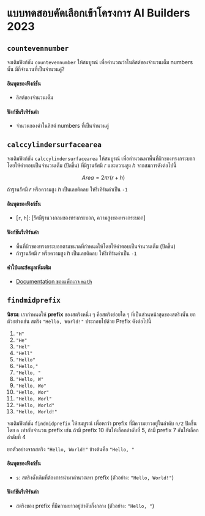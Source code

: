 # แบบทดสอบคัดเลือกเข้าโครงการ AI Builders 2023

## `countevennumber`
จงเติมฟังก์ชัน `countevennumber` ให้สมบูรณ์ เพื่อคำนวณว่าในลิสต์ของจำนวนเต็ม numbers นั้น มีกี่จำนวนที่เป็นจำนวนคู่?

#### อินพุตของฟังก์ชัน
* ลิสต์ของจำนวนเต็ม

#### ฟังก์ชันรีเทิร์นค่า
* จำนวนของค่าในลิสต์ numbers ที่เป็นจำนวนคู่

## `calccylindersurfacearea`

จงเติมฟังก์ชัน `calccylindersurfacearea` ให้สมบูรณ์ เพื่อคำนวณหาพื้นที่ผิวของทรงกระบอกโดยให้คำตอบเป็นจำนวนเต็ม (ปัดขึ้น)
ที่มีฐานรัศมี $r$ และความสูง $h$ จากสมการดังต่อไปนี้

$$ \mathit{Area} = 2 \pi r (r + h)$$

ถ้าฐานรัศมี $r$ หรือความสูง $h$ เป็นเลขติดลบ ให้รีเทิร์นค่าเป็น `-1`

#### อินพุตของฟังก์ชัน

- [`r`, `h`]: [รัศมีฐานวงกลมของทรงกระบอก, ความสูงของทรงกระบอก]

#### ฟังก์ชันรีเทิร์นค่า

- พื้นที่ผิวของทรงกระบอกตามขนาดที่กำหนดให้โดยให้คำตอบเป็นจำนวนเต็ม (ปัดขึ้น)
- ถ้าฐานรัศมี $r$ หรือความสูง $h$ เป็นเลขติดลบ ให้รีเทิร์นค่าเป็น `-1`

#### คำใบ้และข้อมูลเพิ่มเติม

- [Documentation ของแพ็กเกจ `math`](https://docs.python.org/3.7/library/math.html)

## `findmidprefix`

**นิยาม:** เรากำหนดให้ **prefix** ของสตริงหนึ่ง ๆ คือสตริงย่อยใด ๆ ที่เป็นส่วนหน้าสุดของสตริงนั้น
ยกตัวอย่างเช่น สตริง `"Hello, World!"` ประกอบไปด้วย Prefix ดังต่อไปนี้

1. `"H"`
2. `"He"`
3. `"Hel"`
4. `"Hell"`
5. `"Hello"`
6. `"Hello,"`
7. `"Hello, "`
8. `"Hello, W"`
9. `"Hello, Wo"`
10. `"Hello, Wor"`
11. `"Hello, Worl"`
12. `"Hello, World"`
13. `"Hello, World!"`

จงเติมฟังก์ชัน `findmidprefix` ให้สมบูรณ์ เพื่อหาว่า prefix ที่มีความยาวอยู่ในลำดับ `n/2` ปัดขึ้นโดย `n` เท่ากับจำนวน prefix เช่น ถ้ามี prefix 10 อันให้เลือกลำดับที่ 5, ถ้ามี prefix 7 อันให้เลือกลำดับที่ 4

ยกตัวอย่างจากสตริง `"Hello, World!"` ข้างต้นคือ `"Hello, "`

#### อินพุตของฟังก์ชัน

- `s`: สตริงดั้งเดิมที่ต้องการนำมาคำนวณหา prefix (ตัวอย่าง: `"Hello, World!"`)

#### ฟังก์ชันรีเทิร์นค่า

- สตริงของ prefix ที่มีความยาวอยู่ลำดับกึ่งกลาง (ตัวอย่าง: `"Hello, "`)
